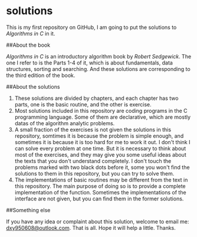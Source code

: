 # solutions

This is my first repository on GitHub, I am going to put the solutions to *Algorithms in C* in it.

##About the book

*Algorithms in C* is an introductory algorithm book by *Robert Sedgewick*. The one I refer to is the Parts 1-4 of it, which is about fundamentals, data structures, sorting and searching. And these solutions are corresponding to the third edition of the book.

##About the solutions

1. These solutions are divided by chapters, and each chapter has two parts, one is the basic routine, and the other is exercise.
2. Most solutions included in this repository are coding programs in the C programming language. Some of them are declarative, which are mostly datas of the algorithm analytic problems.
3. A small fraction of the exercises is not given the solutions in this repository, somtimes it is because the problem is simple enough, and sometimes it is because it is too hard for me to work it out. I don't think I can solve every problem at one time. But it is necessary to think about most of the exercises, and they may give you some useful ideas about the texts that you don't understand completely. I don't touch the problems marked with two black dots before it, some you won't find the solutions to them in this repository, but you can try to solve them.
4. The implementations of basic routines may be different from the text in this repository. The main purpose of doing so is to provide a complete implementation of the function. Sometimes the implementations of the interface are not given, but you can find them in the former solutions.

##Something else

If you have any idea or complaint about this solution, welcome to email me: dxy950608@outlook.com. That is all. Hope it will help a little. Thanks.
